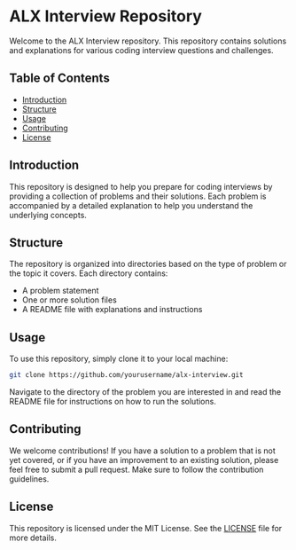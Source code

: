 # ALX Interview Repository

Welcome to the ALX Interview repository. This repository contains solutions and explanations for various coding interview questions and challenges.

## Table of Contents

- [Introduction](#introduction)
- [Structure](#structure)
- [Usage](#usage)
- [Contributing](#contributing)
- [License](#license)

## Introduction

This repository is designed to help you prepare for coding interviews by providing a collection of problems and their solutions. Each problem is accompanied by a detailed explanation to help you understand the underlying concepts.

## Structure

The repository is organized into directories based on the type of problem or the topic it covers. Each directory contains:

- A problem statement
- One or more solution files
- A README file with explanations and instructions

## Usage

To use this repository, simply clone it to your local machine:

```bash
git clone https://github.com/yourusername/alx-interview.git
```

Navigate to the directory of the problem you are interested in and read the README file for instructions on how to run the solutions.

## Contributing

We welcome contributions! If you have a solution to a problem that is not yet covered, or if you have an improvement to an existing solution, please feel free to submit a pull request. Make sure to follow the contribution guidelines.

## License

This repository is licensed under the MIT License. See the [LICENSE](LICENSE) file for more details.
